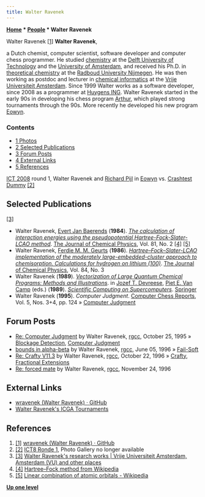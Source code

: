 ```yaml
---
title: Walter Ravenek
---
```

**[Home](Home "Home") \* [People](People "People") \* Walter Ravenek**



 [](https://github.com/wravenek) Walter Ravenek <a id="cite-note-1" href="#cite-ref-1">[1]</a> 
**Walter Ravenek**,  

a Dutch chemist, computer scientist, software developer and computer chess programmer. He studied [chemistry](https://en.wikipedia.org/wiki/Chemistry) at the [Delft University of Technology](Delft_University_of_Technology "Delft University of Technology") and the [University of Amsterdam](https://en.wikipedia.org/wiki/University_of_Amsterdam), and received his Ph.D. in [theoretical chemistry](https://en.wikipedia.org/wiki/Theoretical_chemistry) at the [Radboud University Nijmegen](https://en.wikipedia.org/wiki/Radboud_University_Nijmegen). He was then working as postdoc and lecturer in [chemical informatics](https://en.wikipedia.org/wiki/Cheminformatics) at the [Vrije Universiteit Amsterdam](https://en.wikipedia.org/wiki/Vrije_Universiteit). 
Since 1999 Walter works as a software developer, since 2008 as a programmer at [Huygens ING](https://en.wikipedia.org/wiki/Huygens_Institute_for_the_History_of_the_Netherlands). 
Walter Ravenek started in the early 90s in developing his chess program [Arthur](Arthur "Arthur"), which played strong tournaments through the 90s. More recently he developed his new program [Eowyn](Eowyn "Eowyn"). 



### Contents


* [1 Photos](#photos)
* [2 Selected Publications](#selected-publications)
* [3 Forum Posts](#forum-posts)
* [4 External Links](#external-links)
* [5 References](#references)






 [](File:EowynCTDIpc2008.jpg) 
[ICT 2008](ICT_2008 "ICT 2008") round 1, Walter Ravenek and [Richard Pijl](Richard_Pijl "Richard Pijl") in [Eowyn](Eowyn "Eowyn") vs. [Crashtest Dummy](Crashtest_Dummy "Crashtest Dummy") <a id="cite-note-2" href="#cite-ref-2">[2]</a>



## Selected Publications


<a id="cite-note-3" href="#cite-ref-3">[3]</a>



* Walter Ravenek, [Evert Jan Baerends](https://en.wikipedia.org/wiki/Evert_Jan_Baerends) (**1984**). *[The calculation of interaction energies using the pseudopotential Hartree-Fock-Slater-LCAO method](https://aip.scitation.org/doi/10.1063/1.447722)*. [The Journal of Chemical Physics](https://en.wikipedia.org/wiki/The_Journal_of_Chemical_Physics), Vol. 81, No. 2 <a id="cite-note-4" href="#cite-ref-4">[4]</a> <a id="cite-note-5" href="#cite-ref-5">[5]</a>
* Walter Ravenek, [Ferdie M. M. Geurts](https://aip.scitation.org/author/Geurts%2C+Ferdie+M+M) (**1986**). *[Hartree–Fock–Slater-LCAO implementation of the moderately large-embedded-cluster approach to chemisorption. Calculations for hydrogen on lithium (100)](https://aip.scitation.org/doi/10.1063/1.450455)*. [The Journal of Chemical Physics](https://en.wikipedia.org/wiki/The_Journal_of_Chemical_Physics), Vol. 84, No. 3
* Walter Ravenek (**1989**). *[Vectorization of Large Quantum Chemical Programs: Methods and Illustrations](https://link.springer.com/chapter/10.1007%2F978-1-4613-0819-5_10)*. in [Jozef T. Devreese](https://en.wikipedia.org/wiki/Jozef_T._Devreese), [Piet E. Van Camp](http://worldcat.org/identities/lccn-n82094354/) (eds.) (**1989**). *[Scientific Computing on Supercomputers](https://link.springer.com/book/10.1007/978-1-4613-0819-5)*. [Springer](https://en.wikipedia.org/wiki/Springer_Publishing)
* Walter Ravenek (**1995**). *Computer Judgment*. [Computer Chess Reports](Computer_Chess_Reports "Computer Chess Reports"), Vol. 5, Nos. 3+4, pp. 124 » [Computer Judgment](Arthur#Computer_Judgment "Arthur")


## Forum Posts


* [Re: Computer Judgment](https://groups.google.com/d/msg/rec.games.chess.computer/DIrf0yWFh-c/hwz26K3gqHAJ) by Walter Ravenek, [rgcc](Computer_Chess_Forums "Computer Chess Forums"), October 25, 1995 » [Blockage Detection](Blockage_Detection "Blockage Detection"), [Computer Judgment](Arthur#Computer_Judgment "Arthur")
* [bounds in alpha-beta](https://groups.google.com/d/msg/rec.games.chess.computer/xkepvuKHYUc/vI9AK1G2KkwJ) by Walter Ravenek, [rgcc](Computer_Chess_Forums "Computer Chess Forums"), June 05, 1996 » [Fail-Soft](Fail-Soft "Fail-Soft")
* [Re: Crafty V11.3](https://groups.google.com/d/msg/rec.games.chess.computer/tcjwWnFhXt4/TIvpjCgSWA8J) by Walter Ravenek, [rgcc](Computer_Chess_Forums "Computer Chess Forums"), October 22, 1996 » [Crafty](Crafty "Crafty"), [Fractional Extensions](Extensions#FractionalExtensions "Extensions")
* [Re: forced mate](https://groups.google.com/d/msg/rec.games.chess.computer/goedlD5LHeE/8nmKrON2R3gJ) by Walter Ravenek, [rgcc](Computer_Chess_Forums "Computer Chess Forums"), November 24, 1996


## External Links


* [wravenek (Walter Ravenek) · GitHub](https://github.com/wravenek)
* [Walter Ravenek's ICGA Tournaments](https://www.game-ai-forum.org/icga-tournaments/person.php?id=13)


## References


1. <a id="cite-ref-1" href="#cite-note-1">[1]</a> [wravenek (Walter Ravenek) · GitHub](https://github.com/wravenek)
2. <a id="cite-ref-2" href="#cite-note-2">[2]</a> [ICT8 Ronde 1](https://www.csvn.nl/index.php/nieuws/18-vereniging/292-ronde-1), Photo Gallery no longer available
3. <a id="cite-ref-3" href="#cite-note-3">[3]</a> [Walter Ravenek's research works | Vrije Universiteit Amsterdam, Amsterdam (VU) and other places](https://www.researchgate.net/scientific-contributions/84254315_Walter_Ravenek)
4. <a id="cite-ref-4" href="#cite-note-4">[4]</a> [Hartree–Fock method from Wikipedia](https://en.wikipedia.org/wiki/Hartree%E2%80%93Fock_method)
5. <a id="cite-ref-5" href="#cite-note-5">[5]</a> [Linear combination of atomic orbitals - Wikipedia](https://en.wikipedia.org/wiki/Linear_combination_of_atomic_orbitals)

**[Up one level](People "People")**







 
